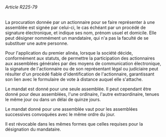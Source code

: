 ###### Article R225-79

La procuration donnée par un actionnaire pour se faire représenter à une assemblée est signée par celui-ci, le cas échéant par un procédé de signature électronique, et indique ses nom, prénom usuel et domicile. Elle peut désigner nommément un mandataire, qui n'a pas la faculté de se substituer une autre personne.

Pour l'application du premier alinéa, lorsque la société décide, conformément aux statuts, de permettre la participation des actionnaires aux assemblées générales par des moyens de communication électronique, la signature de l'actionnaire ou de son représentant légal ou judiciaire peut résulter d'un procédé fiable d'identification de l'actionnaire, garantissant son lien avec le formulaire de vote à distance auquel elle s'attache.

Le mandat est donné pour une seule assemblée. Il peut cependant être donné pour deux assemblées, l'une ordinaire, l'autre extraordinaire, tenues le même jour ou dans un délai de quinze jours.

Le mandat donné pour une assemblée vaut pour les assemblées successives convoquées avec le même ordre du jour.

Il est révocable dans les mêmes formes que celles requises pour la désignation du mandataire.


